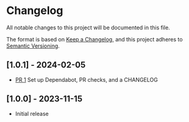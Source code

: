 # Changelog
All notable changes to this project will be documented in this file.

The format is based on [Keep a Changelog](https://keepachangelog.com/en/1.0.0/),
and this project adheres to [Semantic Versioning](https://semver.org/spec/v2.0.0.html).

## [1.0.1] - 2024-02-05
- [PR 1](https://github.com/salesforce/django-request-queue-timeout/pull/1) Set up Dependabot, PR checks, and a CHANGELOG

## [1.0.0] - 2023-11-15
- Initial release
